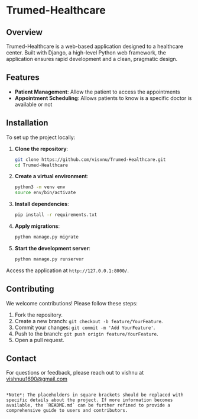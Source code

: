 # Trumed-Healthcare

## Overview

Trumed-Healthcare is a web-based application designed to a healthcare center. Built with Django, a high-level Python web framework, the application ensures rapid development and a clean, pragmatic design.

## Features

- **Patient Management**: Allow the patient to access the appointments
- **Appointment Scheduling**: Allows patients to know is a specific doctor is available or not


## Installation

To set up the project locally:

1. **Clone the repository**:
   ```bash
   git clone https://github.com/visxnu/Trumed-Healthcare.git
   cd Trumed-Healthcare
   ```

2. **Create a virtual environment**:
   ```bash
   python3 -m venv env
   source env/bin/activate
   ```

3. **Install dependencies**:
   ```bash
   pip install -r requirements.txt
   ```

4. **Apply migrations**:
   ```bash
   python manage.py migrate
   ```

5. **Start the development server**:
   ```bash
   python manage.py runserver
   ```

Access the application at `http://127.0.0.1:8000/`.


## Contributing

We welcome contributions! Please follow these steps:

1. Fork the repository.
2. Create a new branch: `git checkout -b feature/YourFeature`.
3. Commit your changes: `git commit -m 'Add YourFeature'`.
4. Push to the branch: `git push origin feature/YourFeature`.
5. Open a pull request.


## Contact

For questions or feedback, please reach out to vishnu at vishnuu1690@gmail.com

```

*Note*: The placeholders in square brackets should be replaced with specific details about the project. If more information becomes available, the `README.md` can be further refined to provide a comprehensive guide to users and contributors. 
